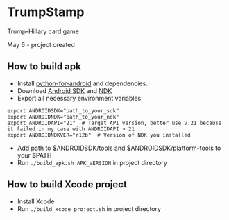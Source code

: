 # TrumpStamp
Trump-Hillary card game

May 6 - project created

## How to build apk

* Install [python-for-android](https://python-for-android.readthedocs.io/en/latest/quickstart/#installation) and dependencies.
* Download [Android SDK](https://developer.android.com/studio/index.html) and [NDK](https://developer.android.com/ndk/downloads/index.html)
* Export all necessary environment variables:
```
export ANDROIDSDK="path_to_your_sdk"
export ANDROIDNDK="path_to_your_ndk"
export ANDROIDAPI="21"  # Target API version, better use v.21 because it failed in my case with ANDROIDAPI > 21
export ANDROIDNDKVER="r12b"  # Version of NDK you installed
```
* Add path to $ANDROIDSDK/tools and $ANDROIDSDK/platform-tools to your $PATH
* Run `./build_apk.sh APK_VERSION` in project directory

## How to build Xcode project

* Install Xcode
* Run `./build_xcode_project.sh` in project directory
